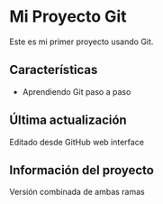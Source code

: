 # Mi Proyecto Git

Este es mi primer proyecto usando Git.

## Características
- Aprendiendo Git paso a paso
## Última actualización
Editado desde GitHub web interface

## Información del proyecto
Versión combinada de ambas ramas
